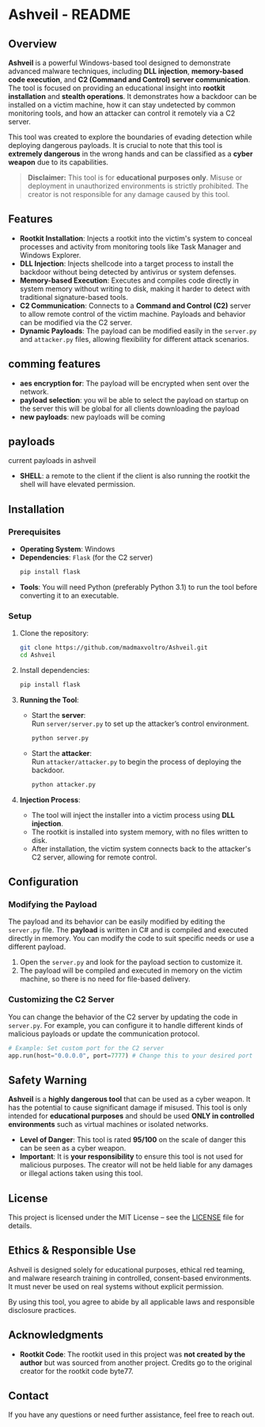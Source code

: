 # **Ashveil - README**

## Overview

**Ashveil** is a powerful Windows-based tool designed to demonstrate advanced malware techniques, including **DLL injection**, **memory-based code execution**, and **C2 (Command and Control) server communication**. The tool is focused on providing an educational insight into **rootkit installation** and **stealth operations**. It demonstrates how a backdoor can be installed on a victim machine, how it can stay undetected by common monitoring tools, and how an attacker can control it remotely via a C2 server.

This tool was created to explore the boundaries of evading detection while deploying dangerous payloads. It is crucial to note that this tool is **extremely dangerous** in the wrong hands and can be classified as a **cyber weapon** due to its capabilities. 

> **Disclaimer:** This tool is for **educational purposes only**. Misuse or deployment in unauthorized environments is strictly prohibited. The creator is not responsible for any damage caused by this tool.

## Features

- **Rootkit Installation**: Injects a rootkit into the victim's system to conceal processes and activity from monitoring tools like Task Manager and Windows Explorer.
- **DLL Injection**: Injects shellcode into a target process to install the backdoor without being detected by antivirus or system defenses.
- **Memory-based Execution**: Executes and compiles code directly in system memory without writing to disk, making it harder to detect with traditional signature-based tools.
- **C2 Communication**: Connects to a **Command and Control (C2)** server to allow remote control of the victim machine. Payloads and behavior can be modified via the C2 server.
- **Dynamic Payloads**: The payload can be modified easily in the `server.py` and `attacker.py` files, allowing flexibility for different attack scenarios.

## comming features
- **aes encryption for**: The payload will be encrypted when sent over the network.
- **payload selection**: you wil be able to select the payload on startup on the server this will be global for all clients downloading the payload 
- **new payloads**: new payloads will be coming 

## payloads
current payloads in ashveil 
- **SHELL**: a remote to the client if the client is also running the rootkit the shell will have elevated permission.

## Installation

### Prerequisites

- **Operating System**: Windows
- **Dependencies**: `Flask` (for the C2 server)
    ```bash
    pip install flask
    ```
- **Tools**: You will need Python (preferably Python 3.1) to run the tool before converting it to an executable.

### Setup

1. Clone the repository:
    ```bash
    git clone https://github.com/madmaxvoltro/Ashveil.git
    cd Ashveil
    ```

2. Install dependencies:
    ```bash
    pip install flask
    ```

3. **Running the Tool**:
    - Start the **server**:  
        Run `server/server.py` to set up the attacker’s control environment.
        ```bash
        python server.py
        ```

    - Start the **attacker**:  
        Run `attacker/attacker.py` to begin the process of deploying the backdoor.
        ```bash
        python attacker.py
        ```

4. **Injection Process**:
    - The tool will inject the installer into a victim process using **DLL injection**.
    - The rootkit is installed into system memory, with no files written to disk.
    - After installation, the victim system connects back to the attacker's C2 server, allowing for remote control.

## Configuration

### Modifying the Payload

The payload and its behavior can be easily modified by editing the `server.py` file. The **payload** is written in C# and is compiled and executed directly in memory. You can modify the code to suit specific needs or use a different payload.

1. Open the `server.py` and look for the payload section to customize it.
2. The payload will be compiled and executed in memory on the victim machine, so there is no need for file-based delivery.

### Customizing the C2 Server

You can change the behavior of the C2 server by updating the code in `server.py`. For example, you can configure it to handle different kinds of malicious payloads or update the communication protocol.

```python
# Example: Set custom port for the C2 server
app.run(host="0.0.0.0", port=7777) # Change this to your desired port
```

## Safety Warning

**Ashveil** is a **highly dangerous tool** that can be used as a cyber weapon. It has the potential to cause significant damage if misused. This tool is only intended for **educational purposes** and should be used **ONLY in controlled environments** such as virtual machines or isolated networks.

- **Level of Danger**: This tool is rated **95/100** on the scale of danger this can be seen as a cyber weapon.
- **Important**: It is **your responsibility** to ensure this tool is not used for malicious purposes. The creator will not be held liable for any damages or illegal actions taken using this tool.

## License

This project is licensed under the MIT License – see the [LICENSE](LICENSE) file for details.

## Ethics & Responsible Use

Ashveil is designed solely for educational purposes, ethical red teaming, and malware research training in controlled, consent-based environments. It must never be used on real systems without explicit permission.

By using this tool, you agree to abide by all applicable laws and responsible disclosure practices.

## Acknowledgments

- **Rootkit Code**: The rootkit used in this project was **not created by the author** but was sourced from another project. Credits go to the original creator for the rootkit code byte77.
  
## Contact

If you have any questions or need further assistance, feel free to reach out.
